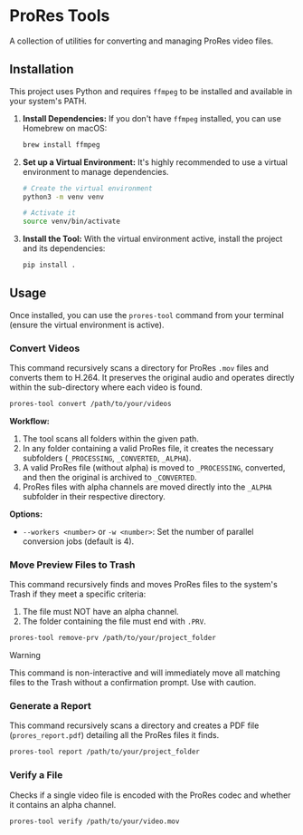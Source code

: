 # ProRes Tools

A collection of utilities for converting and managing ProRes video files.

## Installation

This project uses Python and requires `ffmpeg` to be installed and available in your system's PATH.

1.  **Install Dependencies:**
    If you don't have `ffmpeg` installed, you can use Homebrew on macOS:
    ```sh
    brew install ffmpeg
    ```

2.  **Set up a Virtual Environment:**
    It's highly recommended to use a virtual environment to manage dependencies.

    ```sh
    # Create the virtual environment
    python3 -m venv venv

    # Activate it
    source venv/bin/activate
    ```

3.  **Install the Tool:**
    With the virtual environment active, install the project and its dependencies:
    ```sh
    pip install .
    ```

## Usage

Once installed, you can use the `prores-tool` command from your terminal (ensure the virtual environment is active).

### Convert Videos

This command recursively scans a directory for ProRes `.mov` files and converts them to H.264. It preserves the original audio and operates directly within the sub-directory where each video is found.

```sh
prores-tool convert /path/to/your/videos
```

**Workflow:**
1.  The tool scans all folders within the given path.
2.  In any folder containing a valid ProRes file, it creates the necessary subfolders (`_PROCESSING`, `_CONVERTED`, `_ALPHA`).
3.  A valid ProRes file (without alpha) is moved to `_PROCESSING`, converted, and then the original is archived to `_CONVERTED`.
4.  ProRes files with alpha channels are moved directly into the `_ALPHA` subfolder in their respective directory.

**Options:**
*   `--workers <number>` or `-w <number>`: Set the number of parallel conversion jobs (default is 4).

### Move Preview Files to Trash

This command recursively finds and moves ProRes files to the system's Trash if they meet a specific criteria:
1. The file must NOT have an alpha channel.
2. The folder containing the file must end with `.PRV`.

```sh
prores-tool remove-prv /path/to/your/project_folder
```

> [!WARNING]
> This command is non-interactive and will immediately move all matching files to the Trash without a confirmation prompt. Use with caution.

### Generate a Report

This command recursively scans a directory and creates a PDF file (`prores_report.pdf`) detailing all the ProRes files it finds.

```sh
prores-tool report /path/to/your/project_folder
```

### Verify a File

Checks if a single video file is encoded with the ProRes codec and whether it contains an alpha channel.

```sh
prores-tool verify /path/to/your/video.mov
``` 
